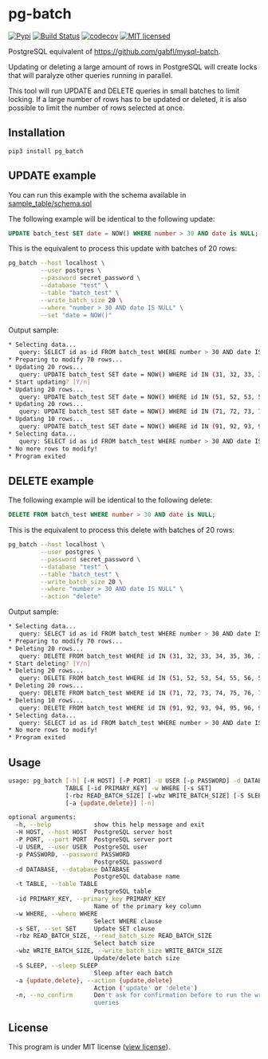 # pg-batch

[![Pypi](https://img.shields.io/pypi/v/pg-batch.svg)](https://pypi.org/project/pg-batch)
[![Build Status](https://github.com/gabfl/pg-batch/actions/workflows/ci.yml/badge.svg?branch=main)](https://github.com/gabfl/pg-batch/actions)
[![codecov](https://codecov.io/gh/gabfl/pg-batch/branch/main/graph/badge.svg)](https://codecov.io/gh/gabfl/pg-batch)
[![MIT licensed](https://img.shields.io/badge/license-MIT-green.svg)](https://raw.githubusercontent.com/gabfl/pg-batch/main/LICENSE)

PostgreSQL equivalent of https://github.com/gabfl/mysql-batch.

Updating or deleting a large amount of rows in PostgreSQL will create locks that will paralyze other queries running in parallel.

This tool will run UPDATE and DELETE queries in small batches to limit locking. If a large number of rows has to be updated or deleted, it is also possible to limit the number of rows selected at once.

## Installation

```
pip3 install pg_batch
```

## UPDATE example

You can run this example with the schema available in [sample_table/schema.sql](sample_table/schema.sql)

The following example will be identical to the following update:

```sql
UPDATE batch_test SET date = NOW() WHERE number > 30 AND date is NULL;
```

This is the equivalent to process this update with batches of 20 rows:

```bash
pg_batch --host localhost \
         --user postgres \
         --password secret_password \
         --database "test" \
         --table "batch_test" \
         --write_batch_size 20 \
         --where "number > 30 AND date IS NULL" \
         --set "date = NOW()"
```

Output sample:

```bash
* Selecting data...
   query: SELECT id as id FROM batch_test WHERE number > 30 AND date IS NULL AND id > 0 ORDER BY id LIMIT 10000
* Preparing to modify 70 rows...
* Updating 20 rows...
   query: UPDATE batch_test SET date = NOW() WHERE id IN (31, 32, 33, 34, 35, 36, 37, 38, 39, 40, 41, 42, 43, 44, 45, 46, 47, 48, 49, 50)
* Start updating? [Y/n]
* Updating 20 rows...
   query: UPDATE batch_test SET date = NOW() WHERE id IN (51, 52, 53, 54, 55, 56, 57, 58, 59, 60, 61, 62, 63, 64, 65, 66, 67, 68, 69, 70)
* Updating 20 rows...
   query: UPDATE batch_test SET date = NOW() WHERE id IN (71, 72, 73, 74, 75, 76, 77, 78, 79, 80, 81, 82, 83, 84, 85, 86, 87, 88, 89, 90)
* Updating 10 rows...
   query: UPDATE batch_test SET date = NOW() WHERE id IN (91, 92, 93, 94, 95, 96, 97, 98, 99, 100)
* Selecting data...
   query: SELECT id as id FROM batch_test WHERE number > 30 AND date IS NULL AND id > 100 ORDER BY id LIMIT 10000
* No more rows to modify!
* Program exited
```

## DELETE example

The following example will be identical to the following delete:

```sql
DELETE FROM batch_test WHERE number > 30 AND date is NULL;
```

This is the equivalent to process this delete with batches of 20 rows:

```bash
pg_batch --host localhost \
         --user postgres \
         --password secret_password \
         --database "test" \
         --table "batch_test" \
         --write_batch_size 20 \
         --where "number > 30 AND date IS NULL" \
         --action "delete"
```

Output sample:

```bash
* Selecting data...
   query: SELECT id as id FROM batch_test WHERE number > 30 AND date IS NULL AND id > 0 ORDER BY id LIMIT 10000
* Preparing to modify 70 rows...
* Deleting 20 rows...
   query: DELETE FROM batch_test WHERE id IN (31, 32, 33, 34, 35, 36, 37, 38, 39, 40, 41, 42, 43, 44, 45, 46, 47, 48, 49, 50)
* Start deleting? [Y/n]
* Deleting 20 rows...
   query: DELETE FROM batch_test WHERE id IN (51, 52, 53, 54, 55, 56, 57, 58, 59, 60, 61, 62, 63, 64, 65, 66, 67, 68, 69, 70)
* Deleting 20 rows...
   query: DELETE FROM batch_test WHERE id IN (71, 72, 73, 74, 75, 76, 77, 78, 79, 80, 81, 82, 83, 84, 85, 86, 87, 88, 89, 90)
* Deleting 10 rows...
   query: DELETE FROM batch_test WHERE id IN (91, 92, 93, 94, 95, 96, 97, 98, 99, 100)
* Selecting data...
   query: SELECT id as id FROM batch_test WHERE number > 30 AND date IS NULL AND id > 100 ORDER BY id LIMIT 10000
* No more rows to modify!
* Program exited
```

## Usage

```bash
usage: pg_batch [-h] [-H HOST] [-P PORT] -U USER [-p PASSWORD] -d DATABASE -t
                TABLE [-id PRIMARY_KEY] -w WHERE [-s SET]
                [-rbz READ_BATCH_SIZE] [-wbz WRITE_BATCH_SIZE] [-S SLEEP]
                [-a {update,delete}] [-n]

optional arguments:
  -h, --help            show this help message and exit
  -H HOST, --host HOST  PostgreSQL server host
  -P PORT, --port PORT  PostgreSQL server port
  -U USER, --user USER  PostgreSQL user
  -p PASSWORD, --password PASSWORD
                        PostgreSQL password
  -d DATABASE, --database DATABASE
                        PostgreSQL database name
  -t TABLE, --table TABLE
                        PostgreSQL table
  -id PRIMARY_KEY, --primary_key PRIMARY_KEY
                        Name of the primary key column
  -w WHERE, --where WHERE
                        Select WHERE clause
  -s SET, --set SET     Update SET clause
  -rbz READ_BATCH_SIZE, --read_batch_size READ_BATCH_SIZE
                        Select batch size
  -wbz WRITE_BATCH_SIZE, --write_batch_size WRITE_BATCH_SIZE
                        Update/delete batch size
  -S SLEEP, --sleep SLEEP
                        Sleep after each batch
  -a {update,delete}, --action {update,delete}
                        Action ('update' or 'delete')
  -n, --no_confirm      Don't ask for confirmation before to run the write
                        queries
```

## License

This program is under MIT license ([view license](LICENSE)).
